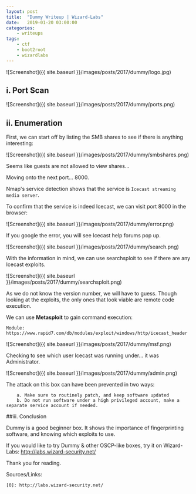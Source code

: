 ```yaml
---
layout: post
title:	"Dummy Writeup | Wizard-Labs"
date:	2019-01-20 03:00:00
categories:
    - writeups
tags:
    - ctf
    - boot2root
    - wizardlabs
---
```

<head>
	<title> Dummy Writeup | Wizard-Labs </title>
</head>
![Screenshot]({{ site.baseurl }}/images/posts/2017/dummy/logo.jpg)

## i. Port Scan

![Screenshot]({{ site.baseurl }}/images/posts/2017/dummy/ports.png)

## ii. Enumeration

First, we can start off by listing the SMB shares to see if there is anything interesting:

![Screenshot]({{ site.baseurl }}/images/posts/2017/dummy/smbshares.png)

Seems like guests are not allowed to view shares...


Moving onto the next port... 8000.

Nmap's service detection shows that the service is `Icecast streaming media server`.

To confirm that the service is indeed Icecast, we can visit port 8000 in the browser:

![Screenshot]({{ site.baseurl }}/images/posts/2017/dummy/error.png)

If you google the error, you will see Icecast help forums pop up.

![Screenshot]({{ site.baseurl }}/images/posts/2017/dummy/search.png)

With the information in mind, we can use searchsploit to see if there are any Icecast exploits.

![Screenshot]({{ site.baseurl }}/images/posts/2017/dummy/searchsploit.png)

As we do not know the version number, we will have to guess. Though looking at the exploits, the only ones that look viable are remote code execution.

We can use **Metasploit** to gain command execution:

~~~
Module: https://www.rapid7.com/db/modules/exploit/windows/http/icecast_header
~~~

![Screenshot]({{ site.baseurl }}/images/posts/2017/dummy/msf.png)

Checking to see which user Icecast was running under... it was Administrator.

![Screenshot]({{ site.baseurl }}/images/posts/2017/dummy/admin.png)

The attack on this box can have been prevented in two ways:

~~~
	a. Make sure to routinely patch, and keep software updated
	b. Do not run software under a high privileged account, make a separate service account if needed.
~~~

##iii. Conclusion

Dummy is a good beginner box. It shows the importance of fingerprinting software, and knowing which exploits to use.

If you would like to try Dummy & other OSCP-like boxes, try it on Wizard-Labs: http://labs.wizard-security.net/

Thank you for reading.

Sources/Links:
~~~
[0]: http://labs.wizard-security.net/
~~~


